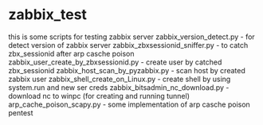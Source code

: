# zabbix_test
this is some scripts for testing zabbix server
zabbix_version_detect.py - for detect version of zabbix server
zabbix_zbxsessionid_sniffer.py - to catch zbx_sessionid after arp casche poison
zabbix_user_create_by_zbxsessionid.py - create user by catched zbx_sessionid
zabbix_host_scan_by_pyzabbix.py - scan host by created zabbix user
zabbix_shell_create_on_Linux.py - create shell by using system.run and new ser creds
zabbix_bitsadmin_nc_download.py - download nc to winpc (for creating and running tunnel)
arp_cache_poison_scapy.py - some implementation of arp casche poison pentest
